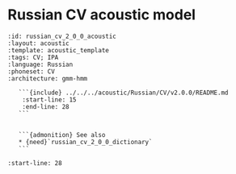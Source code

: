 
# Russian CV acoustic model

``````{acoustic} Russian CV acoustic model
:id: russian_cv_2_0_0_acoustic
:layout: acoustic
:template: acoustic_template
:tags: CV; IPA
:language: Russian
:phoneset: CV
:architecture: gmm-hmm

   ```{include} ../../../acoustic/Russian/CV/v2.0.0/README.md
    :start-line: 15
    :end-line: 28
   ```


   ```{admonition} See also
   * {need}`russian_cv_2_0_0_dictionary`
   ```
``````

```{include} ../../../acoustic/Russian/CV/v2.0.0/README.md
:start-line: 28
```
